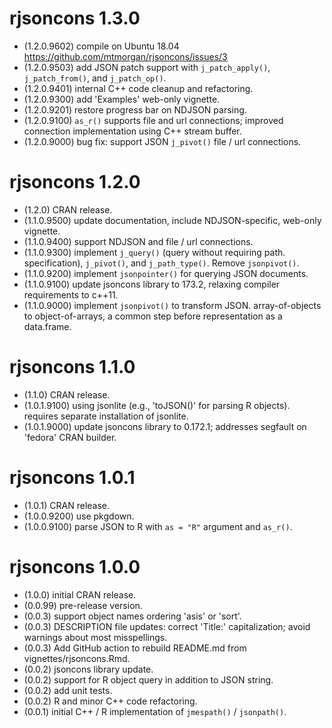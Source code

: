 # rjsoncons 1.3.0

- (1.2.0.9602) compile on Ubuntu 18.04
  <https://github.com/mtmorgan/rjsoncons/issues/3>
- (1.2.0.9503) add JSON patch support with `j_patch_apply()`,
  `j_patch_from()`, and `j_patch_op()`.
- (1.2.0.9401) internal C++ code cleanup and refactoring.
- (1.2.0.9300) add 'Examples' web-only vignette.
- (1.2.0.9201) restore progress bar on NDJSON parsing.
- (1.2.0.9100) `as_r()` supports file and url connections; improved
  connection implementation using C++ stream buffer.
- (1.2.0.9000) bug fix: support JSON `j_pivot()` file / url connections.

# rjsoncons 1.2.0

- (1.2.0) CRAN release.
- (1.1.0.9500) update documentation, include NDJSON-specific, web-only
  vignette.
- (1.1.0.9400) support NDJSON and file / url connections.
- (1.1.0.9300) implement `j_query()` (query without requiring path.
  specification), `j_pivot()`, and `j_path_type()`. Remove
  `jsonpivot()`.
- (1.1.0.9200) implement `jsonpointer()` for querying JSON documents.
- (1.1.0.9100) update jsoncons library to 173.2, relaxing compiler
  requirements to c++11.
- (1.1.0.9000) implement `jsonpivot()` to transform JSON.
  array-of-objects to object-of-arrays, a common step before
  representation as a data.frame.

# rjsoncons 1.1.0

- (1.1.0) CRAN release.
- (1.0.1.9100) using jsonlite (e.g., 'toJSON()' for parsing R objects).
  requires separate installation of jsonlite.
- (1.0.1.9000) update jsoncons library to 0.172.1; addresses segfault
  on 'fedora' CRAN builder.

# rjsoncons 1.0.1

- (1.0.1) CRAN release.
- (1.0.0.9200) use pkgdown.
- (1.0.0.9100) parse JSON to R with `as = "R"` argument and `as_r()`.

# rjsoncons 1.0.0

- (1.0.0) initial CRAN release.
- (0.0.99) pre-release version.
- (0.0.3) support object names ordering 'asis' or 'sort'.
- (0.0.3) DESCRIPTION file updates: correct 'Title:' capitalization;
  avoid warnings about most misspellings.
- (0.0.3) Add GitHub action to rebuild README.md from
  vignettes/rjsoncons.Rmd.
- (0.0.2) jsoncons library update.
- (0.0.2) support for R object query in addition to JSON string.
- (0.0.2) add unit tests.
- (0.0.2) R and minor C++ code refactoring.
- (0.0.1) initial C++ / R implementation of `jmespath()` / `jsonpath()`.
